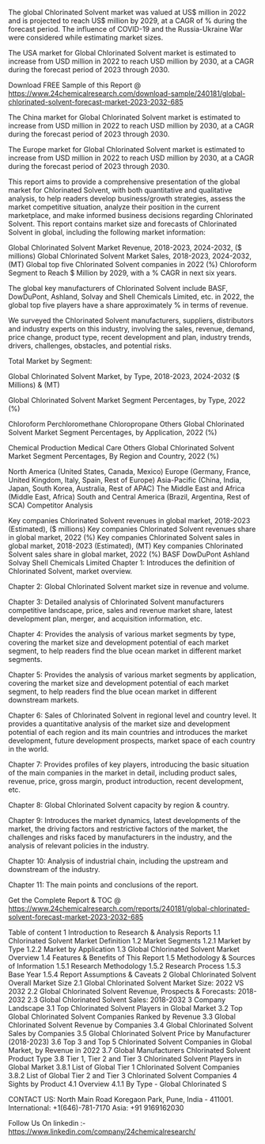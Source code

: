The global Chlorinated Solvent market was valued at US$ million in 2022 and is projected to reach US$ million by 2029, at a CAGR of % during the forecast period. The influence of COVID-19 and the Russia-Ukraine War were considered while estimating market sizes.

The USA market for Global  Chlorinated Solvent   market is estimated to increase from USD million in 2022 to reach USD million by 2030, at a CAGR during the forecast period of 2023 through 2030.

Download FREE Sample of this Report @ https://www.24chemicalresearch.com/download-sample/240181/global-chlorinated-solvent-forecast-market-2023-2032-685

The China market for Global  Chlorinated Solvent  market is estimated to increase from USD million in 2022 to reach USD million by 2030, at a CAGR during the forecast period of 2023 through 2030.

The Europe market for Global  Chlorinated Solvent   market is estimated to increase from USD million in 2022 to reach USD million by 2030, at a CAGR during the forecast period of 2023 through 2030.

This report aims to provide a comprehensive presentation of the global market for Chlorinated Solvent, with both quantitative and qualitative analysis, to help readers develop business/growth strategies, assess the market competitive situation, analyze their position in the current marketplace, and make informed business decisions regarding Chlorinated Solvent. This report contains market size and forecasts of Chlorinated Solvent in global, including the following market information:

Global Chlorinated Solvent Market Revenue, 2018-2023, 2024-2032, ($ millions)
Global Chlorinated Solvent Market Sales, 2018-2023, 2024-2032, (MT)
Global top five Chlorinated Solvent companies in 2022 (%)
Chloroform Segment to Reach $ Million by 2029, with a % CAGR in next six years.

The global key manufacturers of Chlorinated Solvent include BASF, DowDuPont, Ashland, Solvay and Shell Chemicals Limited, etc. in 2022, the global top five players have a share approximately % in terms of revenue.

We surveyed the Chlorinated Solvent manufacturers, suppliers, distributors and industry experts on this industry, involving the sales, revenue, demand, price change, product type, recent development and plan, industry trends, drivers, challenges, obstacles, and potential risks.

Total Market by Segment:

Global Chlorinated Solvent Market, by Type, 2018-2023, 2024-2032 ($ Millions) & (MT)

Global Chlorinated Solvent Market Segment Percentages, by Type, 2022 (%)

Chloroform
Perchloromethane
Chloropropane
Others
Global Chlorinated Solvent Market Segment Percentages, by Application, 2022 (%)

Chemical Production
Medical Care
Others
Global Chlorinated Solvent Market Segment Percentages, By Region and Country, 2022 (%)

North America (United States, Canada, Mexico)
Europe (Germany, France, United Kingdom, Italy, Spain, Rest of Europe)
Asia-Pacific (China, India, Japan, South Korea, Australia, Rest of APAC)
The Middle East and Africa (Middle East, Africa)
South and Central America (Brazil, Argentina, Rest of SCA)
Competitor Analysis

Key companies Chlorinated Solvent revenues in global market, 2018-2023 (Estimated), ($ millions)
Key companies Chlorinated Solvent revenues share in global market, 2022 (%)
Key companies Chlorinated Solvent sales in global market, 2018-2023 (Estimated), (MT)
Key companies Chlorinated Solvent sales share in global market, 2022 (%)
BASF
DowDuPont
Ashland
Solvay
Shell Chemicals Limited
Chapter 1: Introduces the definition of Chlorinated Solvent, market overview.

Chapter 2: Global Chlorinated Solvent market size in revenue and volume.

Chapter 3: Detailed analysis of Chlorinated Solvent manufacturers competitive landscape, price, sales and revenue market share, latest development plan, merger, and acquisition information, etc.

Chapter 4: Provides the analysis of various market segments by type, covering the market size and development potential of each market segment, to help readers find the blue ocean market in different market segments.

Chapter 5: Provides the analysis of various market segments by application, covering the market size and development potential of each market segment, to help readers find the blue ocean market in different downstream markets.

Chapter 6: Sales of Chlorinated Solvent in regional level and country level. It provides a quantitative analysis of the market size and development potential of each region and its main countries and introduces the market development, future development prospects, market space of each country in the world.

Chapter 7: Provides profiles of key players, introducing the basic situation of the main companies in the market in detail, including product sales, revenue, price, gross margin, product introduction, recent development, etc.

Chapter 8: Global Chlorinated Solvent capacity by region & country.

Chapter 9: Introduces the market dynamics, latest developments of the market, the driving factors and restrictive factors of the market, the challenges and risks faced by manufacturers in the industry, and the analysis of relevant policies in the industry.

Chapter 10: Analysis of industrial chain, including the upstream and downstream of the industry.

Chapter 11: The main points and conclusions of the report.

Get the Complete Report & TOC @ https://www.24chemicalresearch.com/reports/240181/global-chlorinated-solvent-forecast-market-2023-2032-685

Table of content
1 Introduction to Research & Analysis Reports
1.1 Chlorinated Solvent Market Definition
1.2 Market Segments
1.2.1 Market by Type
1.2.2 Market by Application
1.3 Global Chlorinated Solvent Market Overview
1.4 Features & Benefits of This Report
1.5 Methodology & Sources of Information
1.5.1 Research Methodology
1.5.2 Research Process
1.5.3 Base Year
1.5.4 Report Assumptions & Caveats
2 Global Chlorinated Solvent Overall Market Size
2.1 Global Chlorinated Solvent Market Size: 2022 VS 2032
2.2 Global Chlorinated Solvent Revenue, Prospects & Forecasts: 2018-2032
2.3 Global Chlorinated Solvent Sales: 2018-2032
3 Company Landscape
3.1 Top Chlorinated Solvent Players in Global Market
3.2 Top Global Chlorinated Solvent Companies Ranked by Revenue
3.3 Global Chlorinated Solvent Revenue by Companies
3.4 Global Chlorinated Solvent Sales by Companies
3.5 Global Chlorinated Solvent Price by Manufacturer (2018-2023)
3.6 Top 3 and Top 5 Chlorinated Solvent Companies in Global Market, by Revenue in 2022
3.7 Global Manufacturers Chlorinated Solvent Product Type
3.8 Tier 1, Tier 2 and Tier 3 Chlorinated Solvent Players in Global Market
3.8.1 List of Global Tier 1 Chlorinated Solvent Companies
3.8.2 List of Global Tier 2 and Tier 3 Chlorinated Solvent Companies
4 Sights by Product
4.1 Overview
4.1.1 By Type - Global Chlorinated S

CONTACT US:
North Main Road Koregaon Park, Pune, India - 411001.
International: +1(646)-781-7170
Asia: +91 9169162030

Follow Us On linkedin :- https://www.linkedin.com/company/24chemicalresearch/
